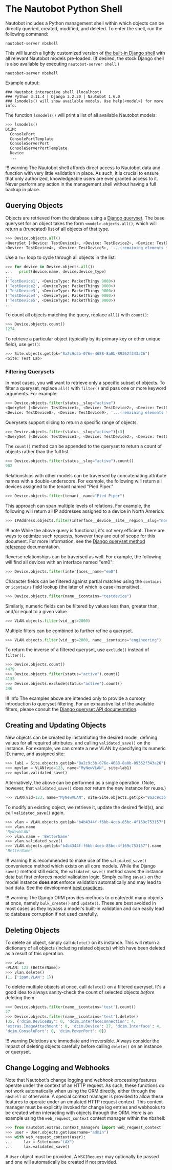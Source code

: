 # The Nautobot Python Shell

Nautobot includes a Python management shell within which objects can be directly queried, created, modified, and deleted. To enter the shell, run the following command:

```no-highlight
nautobot-server nbshell
```

This will launch a lightly customized version of [the built-in Django shell](https://docs.djangoproject.com/en/stable/ref/django-admin/#shell) with all relevant Nautobot models pre-loaded. (If desired, the stock Django shell is also available by executing `nautobot-server shell`.)

```no-highlight
nautobot-server nbshell
```

Example output:

```no-highlight
### Nautobot interactive shell (localhost)
### Python 3.11.4 | Django 3.2.20 | Nautobot 1.6.0
### lsmodels() will show available models. Use help(<model>) for more info.
```

The function `lsmodels()` will print a list of all available Nautobot models:

```python
>>> lsmodels()
DCIM:
  ConsolePort
  ConsolePortTemplate
  ConsoleServerPort
  ConsoleServerPortTemplate
  Device
  ...
```

!!! warning
    The Nautobot shell affords direct access to Nautobot data and function with very little validation in place. As such, it is crucial to ensure that only authorized, knowledgeable users are ever granted access to it. Never perform any action in the management shell without having a full backup in place.

## Querying Objects

Objects are retrieved from the database using a [Django queryset](https://docs.djangoproject.com/en/stable/topics/db/queries/#retrieving-objects). The base queryset for an object takes the form `<model>.objects.all()`, which will return a (truncated) list of all objects of that type.

```python
>>> Device.objects.all()
<QuerySet [<Device: TestDevice1>, <Device: TestDevice2>, <Device: TestDevice3>,
<Device: TestDevice4>, <Device: TestDevice5>, '...(remaining elements truncated)...']>
```

Use a `for` loop to cycle through all objects in the list:

```python
>>> for device in Device.objects.all():
...   print(device.name, device.device_type)
...
('TestDevice1', <DeviceType: PacketThingy 9000>)
('TestDevice2', <DeviceType: PacketThingy 9000>)
('TestDevice3', <DeviceType: PacketThingy 9000>)
('TestDevice4', <DeviceType: PacketThingy 9000>)
('TestDevice5', <DeviceType: PacketThingy 9000>)
...
```

To count all objects matching the query, replace `all()` with `count()`:

```python
>>> Device.objects.count()
1274
```

To retrieve a particular object (typically by its primary key or other unique field), use `get()`:

```python
>>> Site.objects.get(pk="8a2c9c3b-076e-4688-8a0b-89362f343a26")
<Site: Test Lab>
```

### Filtering Querysets

In most cases, you will want to retrieve only a specific subset of objects. To filter a queryset, replace `all()` with `filter()` and pass one or more keyword arguments. For example:

```python
>>> Device.objects.filter(status__slug="active")
<QuerySet [<Device: TestDevice1>, <Device: TestDevice2>, <Device: TestDevice3>,
<Device: TestDevice8>, <Device: TestDevice9>, '...(remaining elements truncated)...']>
```

Querysets support slicing to return a specific range of objects.

```python
>>> Device.objects.filter(status__slug="active")[:3]
<QuerySet [<Device: TestDevice1>, <Device: TestDevice2>, <Device: TestDevice3>]>
```

The `count()` method can be appended to the queryset to return a count of objects rather than the full list.

```python
>>> Device.objects.filter(status__slug="active").count()
982
```

Relationships with other models can be traversed by concatenating attribute names with a double-underscore. For example, the following will return all devices assigned to the tenant named "Pied Piper."

```python
>>> Device.objects.filter(tenant__name="Pied Piper")
```

This approach can span multiple levels of relations. For example, the following will return all IP addresses assigned to a device in North America:

```python
>>> IPAddress.objects.filter(interface__device__site__region__slug="north-america")
```

!!! note
    While the above query is functional, it's not very efficient. There are ways to optimize such requests, however they are out of scope for this document. For more information, see the [Django queryset method reference](https://docs.djangoproject.com/en/stable/ref/models/querysets/) documentation.

Reverse relationships can be traversed as well. For example, the following will find all devices with an interface named "em0":

```python
>>> Device.objects.filter(interfaces__name="em0")
```

Character fields can be filtered against partial matches using the `contains` or `icontains` field lookup (the later of which is case-insensitive).

```python
>>> Device.objects.filter(name__icontains="testdevice")
```

Similarly, numeric fields can be filtered by values less than, greater than, and/or equal to a given value.

```python
>>> VLAN.objects.filter(vid__gt=2000)
```

Multiple filters can be combined to further refine a queryset.

```python
>>> VLAN.objects.filter(vid__gt=2000, name__icontains="engineering")
```

To return the inverse of a filtered queryset, use `exclude()` instead of `filter()`.

```python
>>> Device.objects.count()
4479
>>> Device.objects.filter(status="active").count()
4133
>>> Device.objects.exclude(status="active").count()
346
```

!!! info
    The examples above are intended only to provide a cursory introduction to queryset filtering. For an exhaustive list of the available filters, please consult the [Django queryset API documentation](https://docs.djangoproject.com/en/stable/ref/models/querysets/).

## Creating and Updating Objects

New objects can be created by instantiating the desired model, defining values for all required attributes, and calling `validated_save()` on the instance. For example, we can create a new VLAN by specifying its numeric ID, name, and assigned site:

```python
>>> lab1 = Site.objects.get(pk="8a2c9c3b-076e-4688-8a0b-89362f343a26")
>>> myvlan = VLAN(vid=123, name="MyNewVLAN", site=lab1)
>>> myvlan.validated_save()
```

Alternatively, the above can be performed as a single operation. (Note, however, that `validated_save()` does _not_ return the new instance for reuse.)

```python
>>> VLAN(vid=123, name="MyNewVLAN", site=Site.objects.get(pk="8a2c9c3b-076e-4688-8a0b-89362f343a26")).validated_save()
```

To modify an existing object, we retrieve it, update the desired field(s), and call `validated_save()` again.

```python
>>> vlan = VLAN.objects.get(pk="b4b4344f-f6bb-4ceb-85bc-4f169c753157")
>>> vlan.name
'MyNewVLAN'
>>> vlan.name = 'BetterName'
>>> vlan.validated_save()
>>> VLAN.objects.get(pk="b4b4344f-f6bb-4ceb-85bc-4f169c753157").name
'BetterName'
```

!!! warning
    It is recommended to make use of the `validated_save()` convenience method which exists on all core models. While the Django `save()` method still exists, the `validated_save()` method saves the instance data but first enforces model validation logic. Simply calling `save()` on the model instance **does not** enforce validation automatically and may lead to bad data. See the development [best practices](../development/best-practices.md).

!!! warning
    The Django ORM provides methods to create/edit many objects at once, namely `bulk_create()` and `update()`. These are best avoided in most cases as they bypass a model's built-in validation and can easily lead to database corruption if not used carefully.

## Deleting Objects

To delete an object, simply call `delete()` on its instance. This will return a dictionary of all objects (including related objects) which have been deleted as a result of this operation.

```python
>>> vlan
<VLAN: 123 (BetterName)>
>>> vlan.delete()
(1, {'ipam.VLAN': 1})
```

To delete multiple objects at once, call `delete()` on a filtered queryset. It's a good idea to always sanity-check the count of selected objects _before_ deleting them.

```python
>>> Device.objects.filter(name__icontains='test').count()
27
>>> Device.objects.filter(name__icontains='test').delete()
(35, {'dcim.DeviceBay': 0, 'dcim.InterfaceConnection': 4,
'extras.ImageAttachment': 0, 'dcim.Device': 27, 'dcim.Interface': 4,
'dcim.ConsolePort': 0, 'dcim.PowerPort': 0})
```

!!! warning
    Deletions are immediate and irreversible. Always consider the impact of deleting objects carefully before calling `delete()` on an instance or queryset.

## Change Logging and Webhooks

Note that Nautobot's change logging and webhook processing features operate under the context of an HTTP request. As such, these functions do not work automatically when using the ORM directly, either through the `nbshell` or otherwise. A special context manager is provided to allow these features to operate under an emulated HTTP request context. This context manager must be explicitly invoked for change log entries and webhooks to be created when interacting with objects through the ORM. Here is an example using the `web_request_context` context manager within the nbshell:

```python
>>> from nautobot.extras.context_managers import web_request_context
>>> user = User.objects.get(username="admin")
>>> with web_request_context(user):
...     lax = Site(name="LAX")
...     lax.validated_save()
```

A `User` object must be provided. A `WSGIRequest` may optionally be passed and one will automatically be created if not provided.
